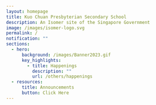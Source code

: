 ```yaml
---
layout: homepage
title: Kuo Chuan Presbyterian Secondary School
description: An Isomer site of the Singapore Government
image: /images/isomer-logo.svg
permalink: /
notification: ""
sections:
  - hero:
      background: /images/Banner2023.gif
      key_highlights:
        - title: Happenings
          description: ""
          url: /others/happenings
  - resources:
      title: Announcements
      button: Click Here
---
```


